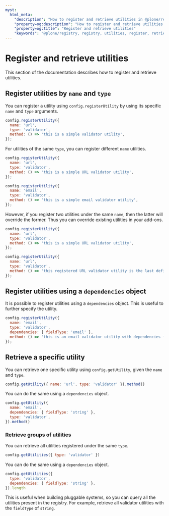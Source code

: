 ```yaml
---
myst:
  html_meta:
    "description": "How to register and retrieve utilities in @plone/registry"
    "property=og:description": "How to register and retrieve utilities in @plone/registry"
    "property=og:title": "Register and retrieve utilities"
    "keywords": "@plone/registry, registry, utilities, register, retrieve"
---
```


# Register and retrieve utilities

This section of the documentation describes how to register and retrieve utilities.


## Register utilities by `name` and `type`

You can register a utility using `config.registerUtility` by using its specific `name` and `type` arguments.

```js
config.registerUtility({
  name: 'url',
  type: 'validator',
  method: () => 'this is a simple validator utility',
});
```

For utilities of the same `type`, you can register different `name` utilities.

```js
config.registerUtility({
  name: 'url',
  type: 'validator',
  method: () => 'this is a simple URL validator utility',
});

config.registerUtility({
  name: 'email',
  type: 'validator',
  method: () => 'this is a simple email validator utility',
});
```

However, if you register two utilities under the same `name`, then the latter will override the former.
Thus you can override existing utilities in your add-ons.

```js
config.registerUtility({
  name: 'url',
  type: 'validator',
  method: () => 'this is a simple URL validator utility',
});

config.registerUtility({
  name: 'url',
  type: 'validator',
  method: () => 'this registered URL validator utility is the last defined, and therefore overrides all previous utilities with the same `name`',
});
```


## Register utilities using a `dependencies` object

It is possible to register utilities using a `dependencies` object.
This is useful to further specify the utility.

```js
config.registerUtility({
  name: 'email',
  type: 'validator',
  dependencies: { fieldType: 'email' },
  method: () => 'this is an email validator utility with dependencies for email',
});
```


## Retrieve a specific utility

You can retrieve one specific utility using `config.getUtility`, given the `name` and `type`.

```js
config.getUtility({ name: 'url', type: 'validator' }).method()
```

You can do the same using a `dependencies` object.

```js
config.getUtility({
  name: 'email',
  dependencies: { fieldType: 'string' },
  type: 'validator',
}).method()
```


### Retrieve groups of utilities

You can retrieve all utilities registered under the same `type`.

```js
config.getUtilities({ type: 'validator' })
```

You can do the same using a `dependencies` object.

```js
config.getUtilities({
  type: 'validator',
  dependencies: { fieldType: 'string' },
}).length
```

This is useful when building pluggable systems, so you can query all the utilities present in the registry.
For example, retrieve all validator utilities with the `fieldType` of `string`.
